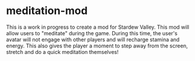 # meditation-mod
This is a work in progress to create a mod for Stardew Valley. This mod will allow users to "meditate" during the game. During this time, the user's avatar will not engage with other players and will recharge stamina and energy. This also gives the player a moment to step away from the screen, stretch and do a quick meditation themselves!
